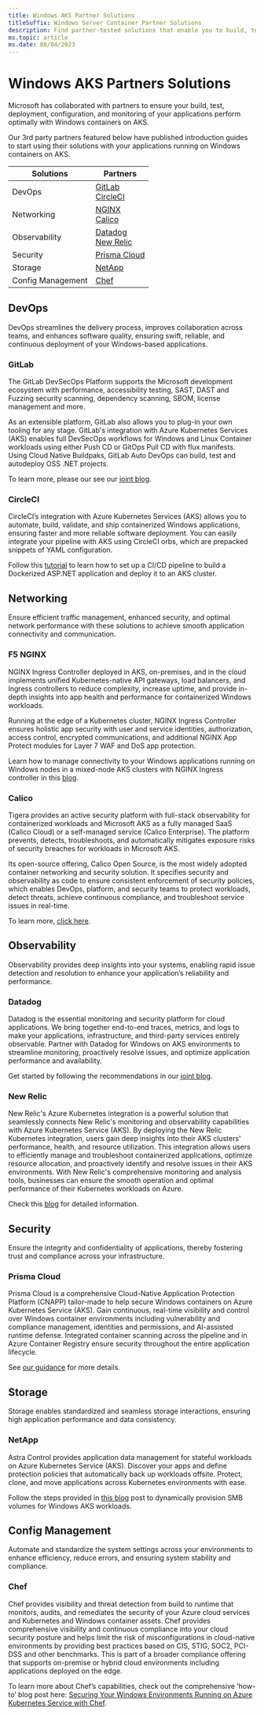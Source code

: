 ```yaml
---
title: Windows AKS Partner Solutions
titleSuffix: Windows Server Container Partner Solutions
description: Find partner-tested solutions that enable you to build, test, deploy, manage and monitor your Windows-based apps on Windows containers on AKS.
ms.topic: article
ms.date: 08/04/2023
---
```


# Windows AKS Partners Solutions

Microsoft has collaborated with partners to ensure your build, test, deployment, configuration, and monitoring of your applications perform optimally with Windows containers on AKS.  

Our 3rd party partners featured below have published introduction guides to start using their solutions with your applications running on Windows containers on AKS.

| Solutions          | Partners                                            |
|--------------------|-----------------------------------------------------|
| DevOps             | [GitLab](#gitlab) <br> [CircleCI](#circleci)        |
| Networking         | [NGINX](#f5-nginx) <br> [Calico](#calico)           |
| Observability      | [Datadog](#datadog) <br> [New Relic](#new-relic)    |
| Security           | [Prisma Cloud](#prisma)                                   |
| Storage            | [NetApp](#netapp)                                   |
| Config Management  | [Chef](#chef)                                       |


## DevOps 

DevOps streamlines the delivery process, improves collaboration across teams, and enhances software quality, ensuring swift, reliable, and continuous deployment of your Windows-based applications. 

### GitLab 

The GitLab DevSecOps Platform supports the Microsoft development ecosystem with performance, accessibility testing, SAST, DAST and Fuzzing security scanning, dependency scanning, SBOM, license management and more. 

As an extensible platform, GitLab also allows you to plug-in your own tooling for any stage. GitLab's integration with Azure Kubernetes Services (AKS) enables full DevSecOps workflows for Windows and Linux Container workloads using either Push CD or GitOps Pull CD with flux manifests. Using Cloud Native Buildpaks, GitLab Auto DevOps can build, test and autodeploy OSS .NET projects.

To learn more, please our see our [joint blog](https://techcommunity.microsoft.com/t5/containers/using-gitlab-to-build-and-deploy-windows-containers-on-azure/ba-p/3889929).

### CircleCI 

CircleCI’s integration with Azure Kubernetes Services (AKS) allows you to automate, build, validate, and ship containerized Windows applications, ensuring faster and more reliable software deployment. You can easily integrate your pipeline with AKS using CircleCI orbs, which are prepacked snippets of YAML configuration.  
 
Follow this [tutorial](https://techcommunity.microsoft.com/t5/containers/continuous-deployment-of-windows-containers-with-circleci-and/ba-p/3841220) to learn how to set up a CI/CD pipeline to build a Dockerized ASP.NET application and deploy it to an AKS cluster. 

## Networking 

Ensure efficient traffic management, enhanced security, and optimal network performance with these solutions to achieve smooth application connectivity and communication. 

### F5 NGINX 

NGINX Ingress Controller deployed in AKS, on-premises, and in the cloud implements unified Kubernetes-native API gateways, load balancers, and Ingress controllers to reduce complexity, increase uptime, and provide in-depth insights into app health and performance for containerized Windows workloads. 

Running at the edge of a Kubernetes cluster, NGINX Ingress Controller ensures holistic app security with user and service identities, authorization, access control, encrypted communications, and additional NGINX App Protect modules for Layer 7 WAF and DoS app protection. 

Learn how to manage connectivity to your Windows applications running on Windows nodes in a mixed-node AKS clusters with NGINX Ingress controller in this [blog](https://techcommunity.microsoft.com/t5/containers/improving-customer-experiences-with-f5-nginx-and-windows-on/ba-p/3820344). 

### Calico 

Tigera provides an active security platform with full-stack observability for containerized workloads and Microsoft AKS as a fully managed SaaS (Calico Cloud) or a self-managed service (Calico Enterprise). The platform prevents, detects, troubleshoots, and automatically mitigates exposure risks of security breaches for workloads in Microsoft AKS.   

Its open-source offering, Calico Open Source, is the most widely adopted container networking and security solution. It specifies security and observability as code to ensure consistent enforcement of security policies, which enables DevOps, platform, and security teams to protect workloads, detect threats, achieve continuous compliance, and troubleshoot service issues in real-time.  

To learn more, [click here](https://techcommunity.microsoft.com/t5/containers/securing-windows-workloads-on-azure-kubernetes-service-with/ba-p/3815429). 

## Observability 

Observability provides deep insights into your systems, enabling rapid issue detection and resolution to enhance your application’s reliability and performance. 

### Datadog 

Datadog is the essential monitoring and security platform for cloud applications. We bring together end-to-end traces, metrics, and logs to make your applications, infrastructure, and third-party services entirely observable. Partner with Datadog for Windows on AKS environments to streamline monitoring, proactively resolve issues, and optimize application performance and availability.  

Get started by following the recommendations in our [joint blog](https://techcommunity.microsoft.com/t5/containers/gain-full-observability-into-windows-containers-on-azure/ba-p/3853603). 

### New Relic 

New Relic's Azure Kubernetes integration is a powerful solution that seamlessly connects New Relic's monitoring and observability capabilities with Azure Kubernetes Service (AKS). By deploying the New Relic Kubernetes integration, users gain deep insights into their AKS clusters' performance, health, and resource utilization. This integration allows users to efficiently manage and troubleshoot containerized applications, optimize resource allocation, and proactively identify and resolve issues in their AKS environments. With New Relic's comprehensive monitoring and analysis tools, businesses can ensure the smooth operation and optimal performance of their Kubernetes workloads on Azure. 

Check this [blog](https://techcommunity.microsoft.com/t5/containers/persistent-storage-for-windows-containers-on-azure-kubernetes/ba-p/3836781) for detailed information. 

## Security 

Ensure the integrity and confidentiality of applications, thereby fostering trust and compliance across your infrastructure. 

### Prisma Cloud

Prisma Cloud is a comprehensive Cloud-Native Application Protection Platform (CNAPP) tailor-made to help secure Windows containers on Azure Kubernetes Service (AKS). Gain continuous, real-time visibility and control over Windows container environments including vulnerability and compliance management, identities and permissions, and AI-assisted runtime defense. Integrated container scanning across the pipeline and in Azure Container Registry ensure security throughout the entire application lifecycle.  

See [our guidance](https://techcommunity.microsoft.com/t5/containers/unlocking-new-possibilities-with-prisma-cloud-and-windows/ba-p/3866485) for more details. 

## Storage 

Storage enables standardized and seamless storage interactions, ensuring high application performance and data consistency. 

### NetApp 

Astra Control provides application data management for stateful workloads on Azure Kubernetes Service (AKS). Discover your apps and define protection policies that automatically back up workloads offsite. Protect, clone, and move applications across Kubernetes environments with ease. 

Follow the steps provided in [this blog](https://techcommunity.microsoft.com/t5/containers/persistent-storage-for-windows-containers-on-azure-kubernetes/ba-p/3836781) post to dynamically provision SMB volumes for Windows AKS workloads. 

## Config Management 

Automate and standardize the system settings across your environments to enhance efficiency, reduce errors, and ensuring system stability and compliance. 

### Chef 

Chef provides visibility and threat detection from build to runtime that monitors, audits, and remediates the security of your Azure cloud services and Kubernetes and Windows container assets. Chef provides comprehensive visibility and continuous compliance into your cloud security posture and helps limit the risk of misconfigurations in cloud-native environments by providing best practices based on CIS, STIG, SOC2, PCI-DSS and other benchmarks. This is part of a broader compliance offering that supports on-premise or hybrid cloud environments including applications deployed on the edge. 

To learn more about Chef’s capabilities, check out the comprehensive ‘how-to’ blog post here: [Securing Your Windows Environments Running on Azure Kubernetes Service with Chef](https://techcommunity.microsoft.com/t5/containers/securing-your-windows-environments-running-on-azure-kubernetes/ba-p/3821830). 